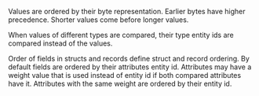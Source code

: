 Values are ordered by their byte representation. Earlier bytes have higher precedence. Shorter values come before longer values.

When values of different types are compared, their type entity ids are compared instead of the values.

Order of fields in structs and records define struct and record ordering. By default fields are ordered by their attributes entity id. Attributes may have a weight value that is used instead of entity id if both compared attributes have it. Attributes with the same weight are ordered by their entity id.
